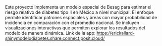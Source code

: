 Este proyecto implementa un modelo espacial de Besag para estimar el riesgo relativo de diabetes tipo II en México a nivel municipal. El enfoque permite identificar patrones espaciales y áreas con mayor probabilidad de incidencia en comparación con el promedio nacional. Se incluyen visualizaciones interactivas que permiten explorar los resultados del modelo de manera dinámica. Link de la app: https://erickallard-shinymodelodiabetes.share.connect.posit.cloud/
